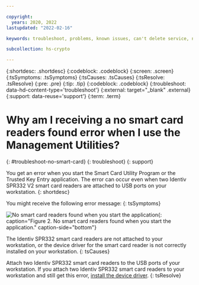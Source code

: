 ```yaml
---

copyright:
  years: 2020, 2022
lastupdated: "2022-02-16"

keywords: troubleshoot, problems, known issues, can't delete service, no smart card readers found when you start application

subcollection: hs-crypto

---
```


{:shortdesc: .shortdesc}
{:codeblock: .codeblock}
{:screen: .screen}
{:tsSymptoms: .tsSymptoms}
{:tsCauses: .tsCauses}
{:tsResolve: .tsResolve}
{:pre: .pre}
{:tip: .tip}
{:codeblock: .codeblock}
{:troubleshoot: data-hd-content-type='troubleshoot'}
{:external: target="_blank" .external}
{:support: data-reuse='support'}
{:term: .term}

# Why am I receiving a no smart card readers found error when I use the Management Utilities?
{: #troubleshoot-no-smart-card}
{: troubleshoot}
{: support}

You get an error when you start the Smart Card Utility Program or the Trusted Key Entry application. The error can occur even when two Identiv SPR332 V2 smart card readers are attached to USB ports on your workstation.
{: shortdesc}

You might receive the following error message:
{: tsSymptoms}

![No smart card readers found when you start the application](/images/no_smart_card_readers.gif "Blocked PIN on EP11 smart card"){: caption="Figure 2. No smart card readers found when you start the application." caption-side="bottom"}

The Identiv SPR332 smart card readers are not attached to your workstation, or the device driver for the smart card reader is not correctly installed on your workstation.
{: tsCauses}

Attach two Identiv SPR332 smart card readers to the USB ports of your workstation. If you attach two Identiv SPR332 smart card readers to your workstation and still get this error, [install the device driver](/docs/hs-crypto?topic=hs-crypto-prepare-management-utilities#install-smart-card-reader-driver).
{: tsResolve}


